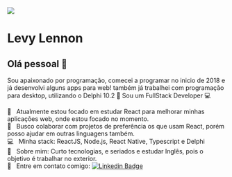 <img width="auto" src="https://github.com/tgmarinho/tgmarinho/blob/master/banner.png">


# Levy Lennon

## Olá pessoal 👋
Sou apaixonado por programação, comecei a programar no inicio de 2018 e já desenvolvi alguns apps para web! também já trabalhei com programação para desktop, utilizando o Delphi 10.2 :older_man:
Sou um FullStack Developer :computer:

 :notebook:  &nbsp; Atualmente estou focado em estudar React para melhorar minhas aplicações web, onde estou focado no momento.
 <br/> :purple_heart: &nbsp; Busco colaborar com projetos de preferência os que usam React, porém posso ajudar em outras linguagens também.
 <br/> :computer: &nbsp; Minha stack: ReactJS, Node.js, React Native, Typescript e Delphi
 <br/> 💬  &nbsp; Sobre mim: Curto tecnologias, e seriados e estudar Inglês, pois o objetivo é trabalhar no exterior.
 <br/> :email: &nbsp; Entre em contato comigo: 
 [![Linkedin Badge](https://img.shields.io/badge/-LevyLennon-blue?style=flat-square&logo=Linkedin&logoColor=white&link=https://www.linkedin.com/in/levy-lennon-8b6950151/)](https://www.linkedin.com/in/levy-lennon-8b6950151/) 
